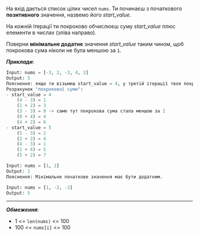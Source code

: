 На вхід дається список цілих чисел `nums`. Ти починаєш з початкового **позитивного** значення, назвемо його _start_value_.

На кожній ітерації ти покроково обчислюєш суму _start_value_ плюс елементи в числах (зліва направо).

Поверни **мінімальне додатне** значення _start_value_ таким чином, щоб покрокова сума ніколи не була меншою за `1`.

**_Приклади_**:
```python
Input: nums = [-3, 2, -3, 4, 2]
Output: 5
Пояснення: якщо ти візьмеш start_value = 4, у третій ітерації твоя покрокова сума буде меншою за 1.
Розрахунок "покрокової суми":
- start_value = 4
    (4 - 3) = 1
    (1 + 2) = 3
    (3 - 3) = 0 -> саме тут покрокова сума стала меншою за 1
    (0 + 4) = 4
    (4 + 2) = 6
- start_value = 5
    (5 - 3) = 2
    (2 + 2) = 4
    (4 - 3) = 1
    (1 + 4) = 5
    (5 + 2) = 7

Input: nums = [1, 2]
Output: 1
Пояснення: Мінімальне початкове значення має бути додатним.

Input: nums = [1, -2, -3]
Output: 5
```
---
**_Обмеження_**:
- 1 <= `len(nums)` <= 100
- 100 <= `nums[i]` <= 100
